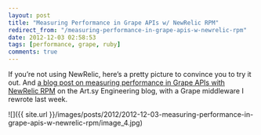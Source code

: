 ```yaml
---
layout: post
title: "Measuring Performance in Grape APIs w/ NewRelic RPM"
redirect_from: "/measuring-performance-in-grape-apis-w-newrelic-rpm"
date: 2012-12-03 02:58:53
tags: [performance, grape, ruby]
comments: true
---
```

If you’re not using NewRelic, here’s a pretty picture to convince you to try it out. And [a blog post on measuring performance in Grape APIs with NewRelic RPM](http://artsy.github.com/blog/2012/11/29/measuring-performance-in-grape-apis-with-new-relic/) on the Art.sy Engineering blog, with a Grape middleware I rewrote last week.

![]({{ site.url }}/images/posts/2012/2012-12-03-measuring-performance-in-grape-apis-w-newrelic-rpm/image_4.jpg)
